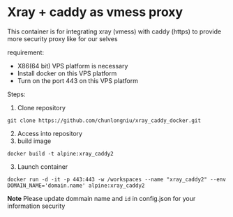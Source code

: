 # Xray + caddy as vmess proxy

This container is for integrating xray (vmess) with caddy (https)
to provide more security proxy like for our selves

requirement:
- X86(64 bit) VPS platform is necessary
- Install docker on this VPS platform
- Turn on the port 443 on this VPS platform

Steps:
1. Clone repository
  ```shell
  git clone https://github.com/chunlongniu/xray_caddy_docker.git
  ```
2. Access into repository
3. build image
 ```shell
 docker build -t alpine:xray_caddy2
 ```
3. Launch container
 ```shell
 docker run -d -it -p 443:443 -w /workspaces --name "xray_caddy2" --env DOMAIN_NAME='domain.name' alpine:xray_caddy2
 ```

**Note**
Please update dommain name and `id` in config.json for your information security
